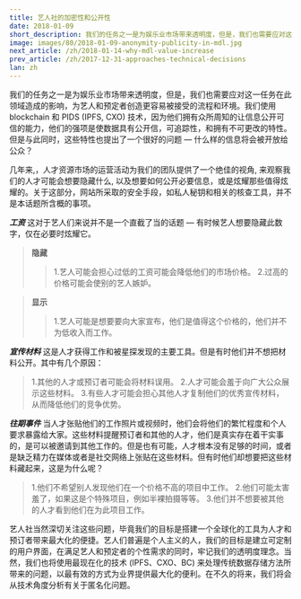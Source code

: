 ```yaml
---
title: 艺人社的加密性和公开性
date: 2018-01-09
short_description: 我们的任务之一是为娱乐业市场带来透明度，但是，我们也需要应对这一任务在此领域造成的影响
image: images/80/2018-01-09-anonymity-publicity-in-mdl.jpg
next_article: /zh/2018-01-14-why-mdl-value-increase
prev_article: /zh/2017-12-31-approaches-technical-decisions
lan: zh
---
```


我们的任务之一是为娱乐业市场带来透明度，但是，我们也需要应对这一任务在此领域造成的影响，为艺人和预定者创造更容易被接受的流程和环境。我们使用 blockchain 和 PIDS (IPFS, CXO) 技术，因为他们拥有众所周知的让信息公开可信的能力，他们的强项是使数据具有公开信，可追踪性，和拥有不可更改的特性。但是与此同时，这些特性也提出了一个很好的问题 — 什么样的信息将会被开放给公众？

几年来,，人才资源市场的运营活动为我们的团队提供了一个绝佳的视角, 来观察我们的人才可能会想要隐藏什么, 以及想要如何公开必要信息，或是炫耀那些值得炫耀的。关于这部分，网站所采取的安全手段，如私人秘钥和相关的核查工具，并不是本话题所含概的事项。

***工资***
这对于艺人们来说并不是一个直截了当的话题 — 有时候艺人想要隐藏此数字，仅在必要时炫耀它。

>**隐藏**
>>1.艺人可能会担心过低的工资可能会降低他们的市场价格。
>>2.过高的价格可能会使别的艺人嫉妒。

>**显示**
>>1.艺人可能是想要要向大家宣布，他们是值得这个价格的，他们并不为低收入而工作。

***宣传材料***
这是人才获得工作和被星探发现的主要工具。但是有时他们并不想把材料公开。其中有几个原因：

>1.其他的人才或预订者可能会将材料误用。
>2.人才可能会羞于向广大公众展示这些材料。
>3.有些人才可能会担心其他人才复制他们的优秀宣传材料，从而降低他们的竞争优势。

***往期事件***
当人才张贴他们的工作照片或视频时，他们会将他们的繁忙程度和个人要求暴露给大家。这些材料提醒预订者和其他的人才，他们是真实存在着干实事的，是可以被邀请到其他工作的。但是也有可能，人才根本没有足够的时间，或者是缺乏精力在媒体或者是社交网络上张贴在这些材料。但有时他们却想要把这些材料藏起来，这是为什么呢？

>1.他们不希望别人发现他们在一个价格不高的项目中工作。
>2.他们可能太害羞了，如果这是个特殊项目，例如半裸拍摄等等。
>3.他们并不想要被其他的人才看到他们在为此项目工作。

艺人社当然深切关注这些问题，毕竟我们的目标是搭建一个全球化的工具为人才和预订者带来最大化的便捷。艺人们普遍是个人主义的人，我们的目标是建立可定制的用户界面，在满足艺人和预定者的个性需求的同时，牢记我们的透明度理念。当然，我们也将使用最现在化的技术 (IPFS、CXO、BC) 来处理传统数据存储方法所带来的问题，以最有效的方式为业界提供最大化的便利。在不久的将来，我们将会从技术角度分析有关于匿名化问题。
